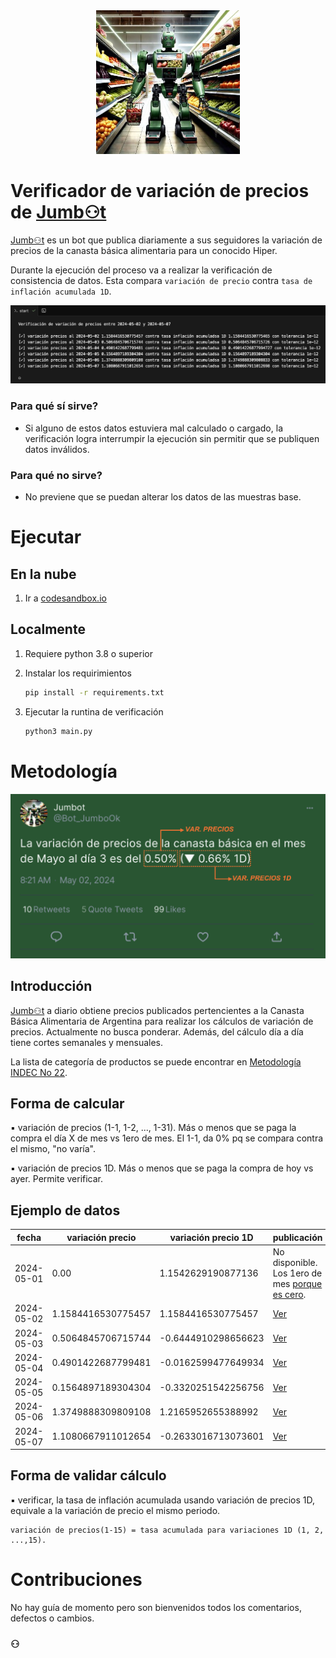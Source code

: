 <div align="center">
   <img src="https://github.com/jumbotok/verificador_variaciones/blob/2c9cbb452339e2617fd881180c8cecbf10de0b8f/_images/jumbot_avatar_400x400.jpg" width="230" alt="Zenbu">
</div>

# Verificador de variación de precios de [Jumb⚇‪t](https://x.com/Bot_JumboOk)

[Jumb⚇‪t](https://x.com/Bot_JumboOk) es un bot que publica diariamente a sus seguidores la variación de precios de la canasta básica alimentaria para un conocido Hiper.

Durante la ejecución del proceso va a realizar la verificación de consistencia de datos. Esta compara `variación de precio` contra `tasa de inflación acumulada 1D`.

![Muestra corrida de verificación de variación de precios para un rango de fechas](./_images/oss_verif.png)

### Para qué sí sirve?

 - Si alguno de estos datos estuviera mal calculado o cargado, la verificación logra interrumpir la ejecución sin permitir que se publiquen datos inválidos.

### Para qué no sirve?

- No previene que se puedan alterar los datos de las muestras base.

# Ejecutar

## En la nube

1. Ir a [codesandbox.io](https://codesandbox.io/p/github/jumbotok/verificador_variaciones/main)

## Localmente

1. Requiere python 3.8 o superior

1. Instalar los requirimientos

   ```bash
   pip install -r requirements.txt
   ```

1. Ejecutar la runtina de verificación

   ```bash
   python3 main.py
   ```

# Metodología

![Formato de publicación de variación de precios que incluye dato de variación 1D](./_images/dod_feat_lit.png)

## Introducción

[Jumb⚇‪t](https://x.com/Bot_JumboOk) a diario obtiene precios publicados pertencientes a la Canasta Básica Alimentaria de Argentina para realizar los cálculos de variación de precios. Actualmente no busca ponderar. Además, del cálculo día a día tiene cortes semanales y mensuales.

La lista de categoría de productos se puede encontrar en [Metodología INDEC No 22](https://www.indec.gob.ar/ftp/cuadros/sociedad/EPH_metodologia_22_pobreza.pdf).

## Forma de calcular

▪ variación de precios (1-1, 1-2, ..., 1-31). Más o menos que se paga la compra el día X de mes vs 1ero de mes. El 1-1, da 0% pq se compara contra el mismo, "no varía".

▪ variación de precios 1D. Más o menos que se paga la compra de hoy vs ayer. Permite verificar.

## Ejemplo de datos

| fecha      | variación precio   | variación precio 1D | publicación                                                    |
|------------|--------------------|---------------------|----------------------------------------------------------------|
| 2024-05-01 | 0.00               | 1.1542629190877136  | No disponible. Los 1ero de mes [porque es cero](#Metodología). |
| 2024-05-02 | 1.1584416530775457 | 1.1584416530775457  | [Ver](https://x.com/Bot_JumboOk/status/1785992611662049548)    |
| 2024-05-03 | 0.5064845706715744 | -0.6444910298656623 | [Ver](https://x.com/Bot_JumboOk/status/1786355086035390491)    |
| 2024-05-04 | 0.4901422687799481 | -0.0162599477649934 | [Ver](https://x.com/Bot_JumboOk/status/1786717290911969678)    |
| 2024-05-05 | 0.1564897189304304 | -0.3320251542256756 | [Ver](https://x.com/Bot_JumboOk/status/1787079722893230249)    |
| 2024-05-06 | 1.3749888309809108 | 1.2165952655388992  | [Ver](https://x.com/Bot_JumboOk/status/1787442348823105626)    |
| 2024-05-07 | 1.1080667911012654 | -0.2633016713073601 | [Ver](https://x.com/Bot_JumboOk/status/1787805133499240675)    |

## Forma de validar cálculo

▪ verificar, la tasa de inflación acumulada usando variación de precios 1D, equivale a la variación de precio el mismo periodo.

  ```output
  variación de precios(1-15) = tasa acumulada para variaciones 1D (1, 2, ...,15).
  ```

# Contribuciones

No hay guía de momento pero son bienvenidos todos los comentarios, defectos o cambios.

### ⚇
